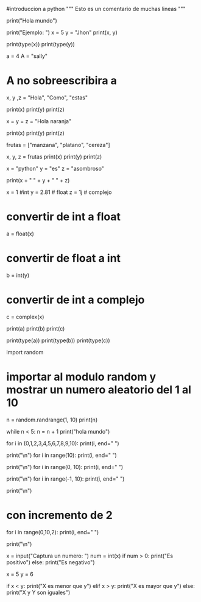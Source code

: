 #introduccion a python
"""
Esto es un comentario
de muchas lineas
"""

print("Hola mundo")

print("Ejemplo: ")
x = 5
y = "Jhon"
print(x, y)

print(type(x))
print(type(y))

a = 4
A = "sally"
# A no sobreescribira a

x, y ,z = "Hola", "Como", "estas"

print(x)
print(y)
print(z)

x = y = z = "Hola naranja"

print(x)
print(y)
print(z)

frutas = ["manzana", "platano", "cereza"]

x, y, z = frutas
print(x)
print(y)
print(z)

x = "python"
y = "es"
z = "asombroso"

print(x + " " + y + " " + z)

x = 1 #int
y = 2.81 # float
z = 1j # complejo

# convertir de int a float
a = float(x)
# convertir de float a int
b = int(y)
# convertir de int a complejo
c = complex(x)

print(a)
print(b)
print(c)

print(type(a))
print(type(b))
print(type(c))

import random
# importar al modulo random y mostrar un numero aleatorio del 1 al 10
n = random.randrange(1, 10)
print(n)

while n < 5:
    n = n + 1
    print("hola mundo")

for i in (0,1,2,3,4,5,6,7,8,9,10):
    print(i, end=" ")

print("\n")
for i in range(10):
    print(i, end=" ")

print("\n")
for i in range(0, 10):
    print(i, end=" ")

print("\n")
for i in range(-1, 10):
    print(i, end=" ")

print("\n")
# con incremento de 2
for i in range(0,10,2):
    print(i, end=" ")

print("\n")

x = input("Captura un numero: ")
num = int(x)
if num > 0:
    print("Es positivo")
else:
    print("Es negativo")

x = 5
y = 6

if x < y:
    print("X es menor que y")
elif x > y:
    print("X es mayor que y")
else:
    print("X y Y son iguales")
